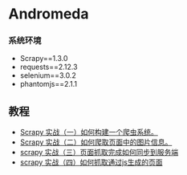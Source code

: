 Andromeda
=========


### 系统环境
* Scrapy==1.3.0
* requests==2.12.3
* selenium==3.0.2
* phantomjs==2.1.1


## 教程
* [Scrapy 实战（一）如何构建一个爬虫系统。](http://jiaxin.im/blog/scrapy-jiao-cheng-yi-ru-he-gou/)
* [Scrapy 实战（二）如何爬取页面中的图片信息。](http://jiaxin.im/blog/scrapy-shi-zhan-er-pa-qu-ye-mi/)
* [scrapy 实战（三）页面抓取完成如何同步到服务端 ](http://jiaxin.im/blog/scrapy-shi-zhan-san-ye-mian-zh/)
* [scrapy 实战（四）如何抓取通过js生成的页面](http://jiaxin.im/blog/scrapy-shi-zhan-si-ru-he-zhua/)

